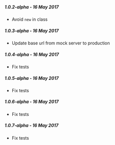 ##### 1.0.2-alpha - 16 May 2017

- Avoid `new` in class

##### 1.0.3-alpha - 16 May 2017

- Update base url from mock server to production

##### 1.0.4-alpha - 16 May 2017

- Fix tests

##### 1.0.5-alpha - 16 May 2017

- Fix tests

##### 1.0.6-alpha - 16 May 2017

- Fix tests

##### 1.0.7-alpha - 16 May 2017

- Fix tests